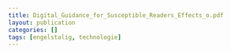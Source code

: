 ```yaml
---
title: Digital_Guidance_for_Susceptible_Readers_Effects_o.pdf
layout: publication
categories: []
tags: [engelstalig, technologie]
---
```

